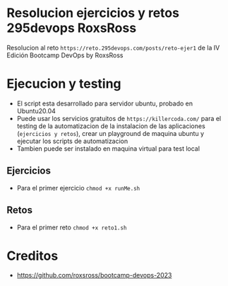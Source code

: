 # Resolucion ejercicios y retos 295devops RoxsRoss 
Resolucion al reto `https://reto.295devops.com/posts/reto-ejer1` de la IV Edición Bootcamp DevOps by RoxsRoss

# Ejecucion y testing
- El script esta desarrollado para servidor ubuntu, probado en Ubuntu20.04
- Puede usar los servicios gratuitos de `https://killercoda.com/` para el testing de la automatizacion de la instalacion de las aplicaciones (`ejercicios y retos`), crear un playground de maquina ubuntu y ejecutar los scripts de automatizacion 
- Tambien puede ser instalado en maquina virtual para test local
## Ejercicios
- Para el primer ejercicio `chmod +x runMe.sh`
## Retos
- Para el primer reto `chmod +x reto1.sh`

# Creditos 
- https://github.com/roxsross/bootcamp-devops-2023

